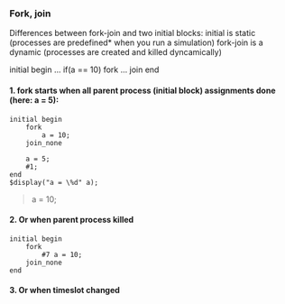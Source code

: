 ### Fork, join

Differences between fork-join and two initial blocks:
initial is static (processes are predefined* when you run a simulation)
fork-join is a dynamic (processes are created and killed dyncamically)

initial begin
    ...
    if(a == 10)
        fork
            ...
        join
end

#### 1. fork starts when all parent process (initial block) assignments done (here: a = 5):
```
initial begin
    fork
        a = 10;
    join_none

    a = 5;
    #1;
end
$display("a = \%d" a);
```
> a = 10;

#### 2. Or when parent process killed
```
initial begin
    fork
        #7 a = 10;
    join_none
end
```

#### 3. Or when timeslot changed
<!-- tree of program -->